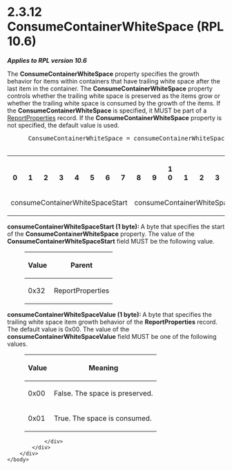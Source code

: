 <html dir="LTR" xmlns:mshelp="http://msdn.microsoft.com/mshelp" xmlns:ddue="http://ddue.schemas.microsoft.com/authoring/2003/5" xmlns:xlink="http://www.w3.org/1999/xlink" xmlns:tool="http://www.microsoft.com/tooltip">
    <head>
        <meta http-equiv="Content-Type" content="text/html; CHARSET=utf-8"></meta>
        <meta name="save" content="history"></meta>
        <title>2.3.12 ConsumeContainerWhiteSpace (RPL 10.6)</title>
        <xml>
            <mshelp:toctitle title="2.3.12 ConsumeContainerWhiteSpace (RPL 10.6)"></mshelp:toctitle>
            <mshelp:rltitle title="[MS-RPL]: ConsumeContainerWhiteSpace (RPL 10.6)"></mshelp:rltitle>
            <mshelp:keyword index="A" term="6e452d9b-b3b7-4ecb-a028-7cc68474f392"></mshelp:keyword>
            <mshelp:attr name="DCSext.ContentType" value="open specification"></mshelp:attr>
            <mshelp:attr name="AssetID" value="6e452d9b-b3b7-4ecb-a028-7cc68474f392"></mshelp:attr>
            <mshelp:attr name="TopicType" value="kbRef"></mshelp:attr>
            <mshelp:attr name="DCSext.Title" value="[MS-RPL]: ConsumeContainerWhiteSpace (RPL 10.6)" />
        </xml>
    </head>
    <body>
        <div id="header">
            <h1 class="heading">2.3.12 ConsumeContainerWhiteSpace (RPL 10.6)</h1>
        </div>
        <div id="mainSection">
            <div id="mainBody">
                <div id="allHistory" class="saveHistory"></div>
                <div id="sectionSection0" class="section" name="collapseableSection">
                    

<p><b><i>Applies to RPL version 10.6</i></b></p>

<p>The <b>ConsumeContainerWhiteSpace</b> property specifies the
growth behavior for items within containers that have trailing white space
after the last item in the container. The <b>ConsumeContainerWhiteSpace</b>
property controls whether the trailing white space is preserved as the items
grow or whether the trailing white space is consumed by the growth of the
items. If the <b>ConsumeContainerWhiteSpace</b> is specified, it MUST be part
of a <a href="a9b28610-5438-470d-84bb-0608d07ddc46.html">ReportProperties</a>
record. If the <b>ConsumeContainerWhiteSpace</b> property is not specified, the
default value is used.</p>

<dl>
<dd>
<div><pre> ConsumeContainerWhiteSpace = consumeContainerWhiteSpaceStart consumeContainerWhiteSpaceValue
  
</pre></div>
</dd></dl>

<table>
 <tr>
  <th><p><br>0</p></th>
  <th><p><br>1</p></th>
  <th><p><br>2</p></th>
  <th><p><br>3</p></th>
  <th><p><br>4</p></th>
  <th><p><br>5</p></th>
  <th><p><br>6</p></th>
  <th><p><br>7</p></th>
  <th><p><br>8</p></th>
  <th><p><br>9</p></th>
  <th><p>1<br>0</p></th>
  <th><p><br>1</p></th>
  <th><p><br>2</p></th>
  <th><p><br>3</p></th>
  <th><p><br>4</p></th>
  <th><p><br>5</p></th>
  <th><p><br>6</p></th>
  <th><p><br>7</p></th>
  <th><p><br>8</p></th>
  <th><p><br>9</p></th>
  <th><p>2<br>0</p></th>
  <th><p><br>1</p></th>
  <th><p><br>2</p></th>
  <th><p><br>3</p></th>
  <th><p><br>4</p></th>
  <th><p><br>5</p></th>
  <th><p><br>6</p></th>
  <th><p><br>7</p></th>
  <th><p><br>8</p></th>
  <th><p><br>9</p></th>
  <th><p>3<br>0</p></th>
  <th><p><br>1</p></th>
 </tr>
 <tr>
  <td colspan="8">
  <p>consumeContainerWhiteSpaceStart</p>
  </td>
  <td colspan="8">
  <p>consumeContainerWhiteSpaceValue</p>
  </td>
  
 </tr>
</table>

<p><b>consumeContainerWhiteSpaceStart (1 byte): </b>A
byte that specifies the start of the <b>ConsumeConta</b>i<b>nerWhiteSpace</b>
property. The value of the <b>ConsumeContainerWhiteSpaceStart</b> field MUST be
the following value.</p>

<dl>
<dd>
<table>
 <thead>
  <tr>
   <th>
   <p>Value</p>
   </th>
   <th>
   <p>Parent</p>
   </th>
  </tr>
 </thead>
 <tr>
  <td>
  <p>0x32</p>
  </td>
  <td>
  <p>ReportProperties</p>
  </td>
 </tr>
</table>
</dd></dl>

<p><b>consumeContainerWhiteSpaceValue (1 byte): </b>A
byte that specifies the trailing white space item growth behavior of the <b>ReportProperties</b>
record. The default value is 0x00. The value of the <b>consumeContainerWhiteSpaceValue</b>
field MUST be one of the following values.</p>

<dl>
<dd>
<table>
 <thead>
  <tr>
   <th>
   <p>Value</p>
   </th>
   <th>
   <p>Meaning</p>
   </th>
  </tr>
 </thead>
 <tr>
  <td>
  <p>0x00</p>
  </td>
  <td>
  <p>False. The space is preserved.</p>
  </td>
 </tr>
 <tr>
  <td>
  <p>0x01</p>
  </td>
  <td>
  <p>True. The space is consumed.</p>
  </td>
 </tr>
</table>
</dd></dl>

<p> </p>


                </div>
            </div>
        </div>
    </body>
</html>